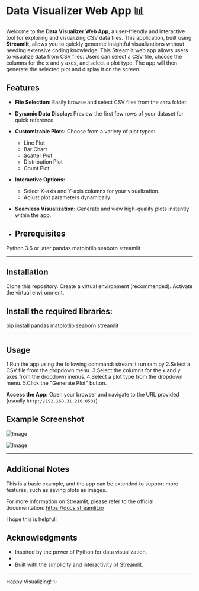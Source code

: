 # Data Visualizer Web App 📊

Welcome to the **Data Visualizer Web App**, a user-friendly and interactive tool for exploring and visualizing CSV data files. This application, built using **Streamlit**, allows you to quickly generate insightful visualizations without needing extensive coding knowledge.
This Streamlit web app allows users to visualize data from CSV files. Users can select a CSV file, choose the columns for the x and y axes, and select a plot type. The app will then generate the selected plot and display it on the screen.



## Features

- **File Selection:** Easily browse and select CSV files from the `data` folder.
- **Dynamic Data Display:** Preview the first few rows of your dataset for quick reference.
- **Customizable Plots:** Choose from a variety of plot types:
  - Line Plot
  - Bar Chart
  - Scatter Plot
  - Distribution Plot
  - Count Plot
    
- **Interactive Options:**
  - Select X-axis and Y-axis columns for your visualization.
  - Adjust plot parameters dynamically.
    
- **Seamless Visualization:** Generate and view high-quality plots instantly within the app.
  
- ## Prerequisites

Python 3.6 or later
pandas
matplotlib
seaborn
streamlit

---

## Installation

Clone this repository.
Create a virtual environment (recommended).
Activate the virtual environment.

## Install the required libraries:
pip install pandas matplotlib seaborn streamlit

---

## Usage

1.Run the app using the following command: streamlit run ram.py
2.Select a CSV file from the dropdown menu.
3.Select the columns for the x and y axes from the dropdown menus.
4.Select a plot type from the dropdown menu.
5.Click the "Generate Plot" button.

**Access the App:**
   Open your browser and navigate to the URL provided (usually `http://192.168.31.210:8501`)


## Example Screenshot

![Image](https://github.com/user-attachments/assets/4fc0c9c2-e0a0-4af5-9efc-874cfbfe3b1c)

![Image](https://github.com/user-attachments/assets/d2b8f264-d9cf-4bbd-867d-c7e154ab0ce3)


---

## Additional Notes

This is a basic example, and the app can be extended to support more features, such as saving plots as images.

For more information on Streamlit, please refer to the official documentation: https://docs.streamlit.io

I hope this is helpful!

## Acknowledgments

- Inspired by the power of Python for data visualization.
- 
- Built with the simplicity and interactivity of Streamlit.

---

Happy Visualizing! ✨


